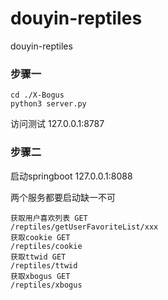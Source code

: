 # douyin-reptiles
douyin-reptiles


### 步骤一
```
cd ./X-Bogus
python3 server.py
```
访问测试 
127.0.0.1:8787
### 步骤二
启动springboot
127.0.0.1:8088

两个服务都要启动缺一不可

```
获取用户喜欢列表 GET
/reptiles/getUserFavoriteList/xxx
获取cookie GET
/reptiles/cookie
获取ttwid GET
/reptiles/ttwid
获取xbogus GET
/reptiles/xbogus
```